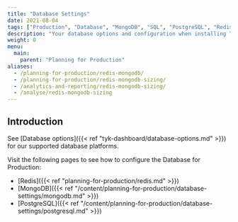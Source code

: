 ```yaml
---
title: "Database Settings"
date: 2021-08-04
tags: ["Production", "Database", "MongoDB", "SQL", "PostgreSQL", "Redis"]
description: "Your database options and configuration when installing Tyk in a production environment"
weight: 0
menu:
  main:
    parent: "Planning for Production"
aliases:
  - /planning-for-production/redis-mongodb/
  - /planning-for-production/redis-mongodb-sizing/
  - /analytics-and-reporting/redis-mongodb-sizing/
  - /analyse/redis-mongodb-sizing
---
```


## Introduction

See [Database options]({{< ref "tyk-dashboard/database-options.md" >}}) for our supported database platforms.

Visit the following pages to see how to configure the Database for Production:
* [Redis]({{< ref "planning-for-production/redis.md" >}})
* [MongoDB]({{< ref "/content/planning-for-production/database-settings/mongodb.md" >}})
* [PostgreSQL]({{< ref "/content/planning-for-production/database-settings/postgresql.md" >}})
